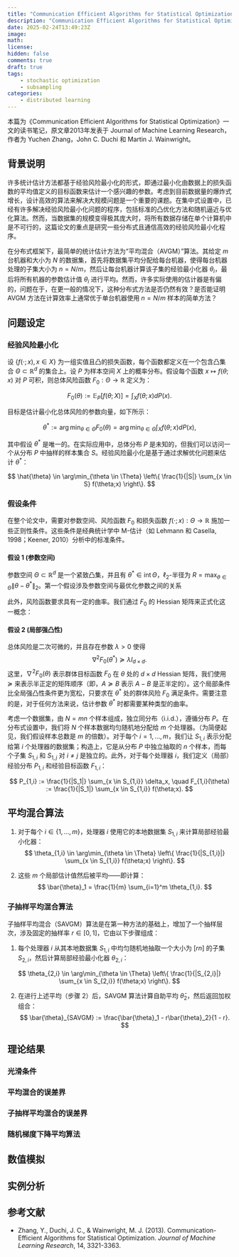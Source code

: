 ```yaml
---
title: "Communication Efficient Algorithms for Statistical Optimization"
description: "Communication Efficient Algorithms for Statistical Optimization"
date: 2025-02-24T13:49:23Z
image: 
math: 
license: 
hidden: false
comments: true
draft: true
tags: 
    - stochastic optimization
    - subsampling
categories:
    - distributed learning
---
```


本篇为《Communication Efficient Algorithms for Statistical Optimization》一文的读书笔记，原文章2013年发表于 Journal of Machine Learning Research，作者为 Yuchen Zhang，John C. Duchi 和 Martin J. Wainwright。

## 背景说明
许多统计估计方法都基于经验风险最小化的形式，即通过最小化由数据上的损失函数的平均值定义的目标函数来估计一个感兴趣的参数。考虑到目前数据量的爆炸式增长，设计高效的算法来解决大规模问题是一个重要的课题。在集中式设置中，已经有许多解决经验风险最小化问题的程序，包括标准的凸优化方法和随机逼近与优化算法。然而，当数据集的规模变得极其庞大时，将所有数据存储在单个计算机中是不可行的，这篇论文的重点是研究一些分布式且通信高效的经验风险最小化程序。

在分布式框架下，最简单的统计估计方法为“平均混合（AVGM）”算法。其给定 $m$ 台机器和大小为 $N$ 的数据集，首先将数据集平均分配给每台机器，使得每台机器处理的子集大小为 $n = N/m$，然后让每台机器计算该子集的经验最小化器 $\theta_i$，最后将所有机器的参数估计值 $\theta_i$ 进行平均。然而，许多实际使用的估计器是有偏的，问题在于，在更一般的情况下，这种分布式方法是否仍然有效？是否能证明 AVGM 方法在计算效率上通常优于单台机器使用 $n = N/m$ 样本的简单方法？

## 问题设定

### 经验风险最小化

设 $\{f(\cdot;x), x \in X\}$ 为一组实值且凸的损失函数，每个函数都定义在一个包含凸集合 $\Theta \subset \mathbb{R}^d$ 的集合上。设 $P$ 为样本空间 $X$ 上的概率分布。假设每个函数 $x \mapsto f(\theta;x)$ 对 $P$ 可积，则总体风险函数 $F_0: \Theta \to \mathbb{R}$ 定义为：

$$
F_0(\theta) := \mathbb{E}_P[f(\theta;X)] = \int_X f(\theta;x)dP(x).
$$

目标是估计最小化总体风险的参数向量，如下所示：

$$
\theta^{*} := \arg\min_{\theta \in \Theta} F_0(\theta) = \arg\min_{\theta \in \Theta} \int_X f(\theta;x) dP(x),
$$

其中假设 $\theta^{*}$ 是唯一的。在实际应用中，总体分布 $P$ 是未知的，但我们可以访问一个从分布 $P$ 中抽样的样本集合 $S$。经验风险最小化是基于通过求解优化问题来估计 $\theta^{*}$：

$$
\hat{\theta} \in \arg\min_{\theta \in \Theta} \left\{ \frac{1}{|S|} \sum_{x \in S} f(\theta;x) \right\}.
$$

### 假设条件

在整个论文中，需要对参数空间、风险函数 $F_0$ 和损失函数 $f(\cdot;x): \Theta \to \mathbb{R}$ 施加一些正则性条件。这些条件是经典统计学中 M-估计（如 Lehmann 和 Casella, 1998；Keener, 2010）分析中的标准条件。

#### 假设 1 (参数空间)
参数空间 $\Theta \subset \mathbb{R}^d$ 是一个紧致凸集，并且有 $\theta^* \in \mathrm{int} \, \Theta$，$\ell_2$-半径为 $R = \max_{\theta \in \Theta} \|\theta - \theta^{*}\|_2$。第一个假设涉及参数空间与最优化参数之间的关系

此外，风险函数要求具有一定的曲率。我们通过 $F_0$ 的 Hessian 矩阵来正式化这一概念：

#### 假设 2 (局部强凸性)
总体风险是二次可微的，并且存在参数 $\lambda > 0$ 使得
$$
\nabla^2 F_0(\theta^{*}) \succeq \lambda I_{d \times d}.
$$
这里，$\nabla^2 F_0(\theta)$ 表示群体目标函数 $F_0$ 在 $\theta$ 处的 $d \times d$ Hessian 矩阵，我们使用 $\succeq$ 来表示半正定的矩阵顺序（即，$A \succeq B$ 表示 $A - B$ 是正半定的）。这个局部条件比全局强凸性条件更为宽松，只要求在 $\theta^{*}$ 处的群体风险 $F_0$ 满足条件。需要注意的是，对于任何方法来说，估计参数 $\theta^{*}$ 时都需要某种类型的曲率。

考虑一个数据集，由 $N = mn$ 个样本组成，独立同分布（i.i.d.），遵循分布 $P$。在分布式设置中，我们将 $N$ 个样本数据均匀随机地分配给 $m$ 个处理器。（为简便起见，我们假设样本总数是 $m$ 的倍数）。对于每个 $i = 1, \dots, m$，我们让 $S_{1,i}$ 表示分配给第 $i$ 个处理器的数据集；构造上，它是从分布 $P$ 中独立抽取的 $n$ 个样本，而每个子集 $S_{1,i}$ 和 $S_{1,j}$ 对 $i \neq j$ 是独立的。此外，对于每个处理器 $i$，我们定义（局部）经验分布 $P_{1,i}$ 和经验目标函数 $F_{1,i}$：

$$
P_{1,i} := \frac{1}{|S_1|} \sum_{x \in S_{1,i}} \delta_x, \quad F_{1,i}(\theta) := \frac{1}{|S_1|} \sum_{x \in S_{1,i}} f(\theta;x).
$$

## 平均混合算法
1. 对于每个 $i \in \{1, \dots, m\}$，处理器 $i$ 使用它的本地数据集 $S_{1,i}$ 来计算局部经验最小化器：
$$
\theta_{1,i} \in \arg\min_{\theta \in \Theta} \left\{ \frac{1}{|S_{1,i}|} \sum_{x \in S_{1,i}} f(\theta;x) \right\}.
$$

2. 这些 $m$ 个局部估计值然后被平均——即计算：
$$
\bar{\theta}_1 = \frac{1}{m} \sum_{i=1}^m \theta_{1,i}.
$$

### 子抽样平均混合算法
子抽样平均混合（SAVGM）算法是在第一种方法的基础上，增加了一个抽样层次，涉及固定的抽样率 $r \in [0,1]$，它由以下步骤组成：

1. 每个处理器 $i$ 从其本地数据集 $S_{1,i}$ 中均匀随机地抽取一个大小为 $[rn]$ 的子集 $S_{2,i}$，然后计算局部经验最小化器 $\theta_{2,i}$：

$$
\theta_{2,i} \in \arg\min_{\theta \in \Theta} \left\{ \frac{1}{|S_{2,i}|} \sum_{x \in S_{2,i}} f(\theta;x) \right\}.
$$

2. 在进行上述平均（步骤 2）后，SAVGM 算法计算自助平均 $\bar{\theta}_2$，然后返回加权组合：
$$
\bar{\theta}_{SAVGM} := \frac{\bar{\theta}_1 - r\bar{\theta}_2}{1 - r}.
$$

## 理论结果

### 光滑条件

### 平均混合的误差界

### 子抽样平均混合的误差界

### 随机梯度下降平均算法

## 数值模拟

## 实例分析

## 参考文献

- Zhang, Y., Duchi, J. C., & Wainwright, M. J. (2013). Communication-Efficient Algorithms for Statistical Optimization. *Journal of Machine Learning Research*, 14, 3321-3363.
